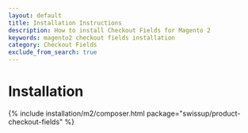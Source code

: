 ```yaml
---
layout: default
title: Installation Instructions
description: How to install Checkout Fields for Magento 2
keywords: magento2 checkout fields installation
category: Checkout Fields
exclude_from_search: true
---
```


# Installation

{% include installation/m2/composer.html package="swissup/product-checkout-fields" %}
